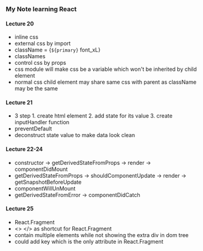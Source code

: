 ### My Note learning React
#### Lecture 20
* inline css
* external css by import
* className = {`${primary}` font_xL}
* classNames
* control css by props
* css module will make css be a variable which won't be inherited by child element 
* normal css child element may share same css with parent as className may be the same
#### Lecture 21
* 3 step 1. create html element 2. add state for its value 3. create inputHandler function 
* preventDefault
* deconstruct state value to make data look clean
#### Lecture 22-24
* constructor -> getDerivedStateFromProps -> render -> componentDidMount
* getDerivedStateFromProps -> shouldComponentUpdate -> render -> getSnapshotBeforeUpdate 
* componentWillUnMount
* getDerivedStateFromError -> componentDidCatch
#### Lecture 25
* React.Fragment 
* <> </> as shortcut for React.Fragment
* contain multiple elements while not showing the extra div in dom tree
* could add key which is the only attribute in React.Fragment